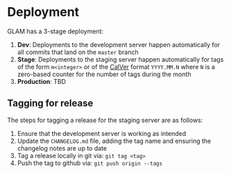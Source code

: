 # Deployment

GLAM has a 3-stage deployment:

1. **Dev**: Deployments to the development server happen automatically for all commits that land on the `master` branch
2. **Stage**: Deployments to the staging server happen automatically for tags of the form `m<integer>` or of the [CalVer](http://calver.org/) format `YYYY.MM.N` where `N` is a zero-based counter for the number of tags during the month
3. **Production**: TBD

## Tagging for release

The steps for tagging a release for the staging server are as follows:

1. Ensure that the development server is working as intended
2. Update the `CHANGELOG.md` file, adding the tag name and ensuring the changelog notes are up to date
3. Tag a release locally in git via: `git tag <tag>`
4. Push the tag to github via: `git push origin --tags`
